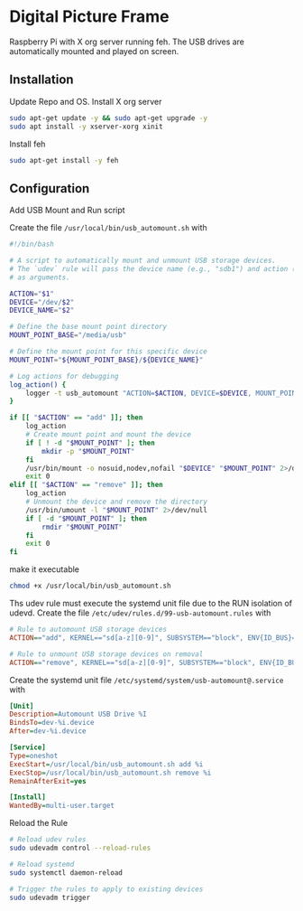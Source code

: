 # Digital Picture Frame

Raspberry Pi with X org server running feh. The USB drives are automatically mounted and played on screen.

## Installation

Update Repo and OS. Install X org server

```bash
sudo apt-get update -y && sudo apt-get upgrade -y
sudo apt install -y xserver-xorg xinit
```

Install feh

```bash
sudo apt-get install -y feh
```

## Configuration

Add USB Mount and Run script

Create the file `/usr/local/bin/usb_automount.sh` with

```bash
#!/bin/bash

# A script to automatically mount and unmount USB storage devices.
# The `udev` rule will pass the device name (e.g., "sdb1") and action ("add" or "remove")
# as arguments.

ACTION="$1"
DEVICE="/dev/$2"
DEVICE_NAME="$2"

# Define the base mount point directory
MOUNT_POINT_BASE="/media/usb"

# Define the mount point for this specific device
MOUNT_POINT="${MOUNT_POINT_BASE}/${DEVICE_NAME}"

# Log actions for debugging
log_action() {
    logger -t usb_automount "ACTION=$ACTION, DEVICE=$DEVICE, MOUNT_POINT=$MOUNT_POINT"
}

if [[ "$ACTION" == "add" ]]; then
    log_action
    # Create mount point and mount the device
    if [ ! -d "$MOUNT_POINT" ]; then
        mkdir -p "$MOUNT_POINT"
    fi
    /usr/bin/mount -o nosuid,nodev,nofail "$DEVICE" "$MOUNT_POINT" 2>/dev/null
    exit 0
elif [[ "$ACTION" == "remove" ]]; then
    log_action
    # Unmount the device and remove the directory
    /usr/bin/umount -l "$MOUNT_POINT" 2>/dev/null
    if [ -d "$MOUNT_POINT" ]; then
        rmdir "$MOUNT_POINT"
    fi
    exit 0
fi
```

make it executable

```bash
chmod +x /usr/local/bin/usb_automount.sh
```

Ths udev rule must execute the systemd unit file due to the RUN isolation of udevd.
Create the file `/etc/udev/rules.d/99-usb-automount.rules` with

```ini
# Rule to automount USB storage devices
ACTION=="add", KERNEL=="sd[a-z][0-9]", SUBSYSTEM=="block", ENV{ID_BUS}=="usb", TAG+="systemd", ENV{SYSTEMD_WANTS}+="usb-automount@%k.service"

# Rule to unmount USB storage devices on removal
ACTION=="remove", KERNEL=="sd[a-z][0-9]", SUBSYSTEM=="block", ENV{ID_BUS}=="usb", TAG+="systemd", ENV{SYSTEMD_WANTS}+="usb-automount@%k.service"
```

Create the systemd unit file `/etc/systemd/system/usb-automount@.service` with

```ini
[Unit]
Description=Automount USB Drive %I
BindsTo=dev-%i.device
After=dev-%i.device

[Service]
Type=oneshot
ExecStart=/usr/local/bin/usb_automount.sh add %i
ExecStop=/usr/local/bin/usb_automount.sh remove %i
RemainAfterExit=yes

[Install]
WantedBy=multi-user.target
```

Reload the Rule

```sh
# Reload udev rules
sudo udevadm control --reload-rules

# Reload systemd
sudo systemctl daemon-reload

# Trigger the rules to apply to existing devices
sudo udevadm trigger
```
